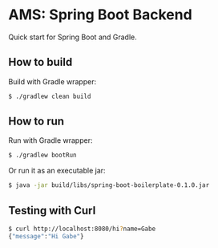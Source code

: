 # AMS: Spring Boot Backend

Quick start for Spring Boot and Gradle.

## How to build

Build with Gradle wrapper:

```sh
$ ./gradlew clean build
```

## How to run

Run with Gradle wrapper:

```sh
$ ./gradlew bootRun
```

Or run it as an executable jar:

```sh
$ java -jar build/libs/spring-boot-boilerplate-0.1.0.jar
```

## Testing with Curl

```sh
$ curl http://localhost:8080/hi?name=Gabe
{"message":"Hi Gabe"}
```
